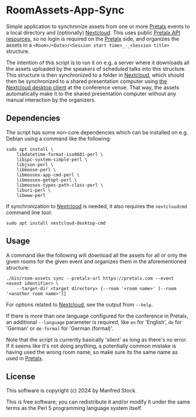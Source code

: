 # RoomAssets-App-Sync

Simple application to synchronize assets from one or more [Pretalx][pretalx]
events to a local directory and (optionally) [Nextcloud][nextcloud]. This uses
public [Pretalx API resources][pretalx-api], so no login is required on the
[Pretalx][pretalx] side, and organizes the assets in a `<Room>/<Date>/<Session
start time>_-_<Session title>` structure.

The intention of this script is to run it on e.g. a server where it downloads
all the assets uploaded by the speakers of scheduled talks into this structure.
This structure is then synchronized to a folder in [Nextcloud][nextcloud],
which should then be synchronized to a shared presentation computer using [the
Nextcloud desktop client][nextcloud-client] at the conference venue. That way,
the assets automatically make it to the shared presentation computer without
any manual interaction by the organizers.


## Dependencies

The script has some non-core dependencies which can be installed on e.g. Debian
using a command like the following:

```shell
sudo apt install \
    libdatetime-format-iso8601-perl \
    libipc-system-simple-perl \
    libjson-perl \
    libmoose-perl \
    libmoosex-app-cmd-perl \
    libmoosex-getopt-perl \
    libmoosex-types-path-class-perl \
    liburi-perl \
    libwww-perl
```

If synchronization to [Nextcloud][nextcloud] is needed, it also requires the
`nextcloudcmd` command line tool:

```shell
sudo apt install nextcloud-desktop-cmd
```

## Usage

A command like the following will download all the assets for all or only the
given rooms for the given event and organizes them in the aforementioned
structure:

```shell
./bin/room-assets sync --pretalx-url https://pretalx.com --event <event identifier> \
    --target-dir <target directory> {--room '<room name>' [--room '<another room name>']}
```

For options related to [Nextcloud][nextcloud], see the output from `--help`.

If there is more than one language configured for the conference in Pretalx, an
additional `--language` parameter is required, like `en` for 'English', `de`
for 'German' or `de-formal` for 'German (formal)'.

Note that the script is currently basically 'silent' as long as there's no
error. If it seems like it's not doing anything, a potentially common mistake
is having used the wrong room name, so make sure its the same name as used in
[Pretalx][pretalx].


## License

This software is copyright (c) 2024 by Manfred Stock.

This is free software; you can redistribute it and/or modify it under
the same terms as the Perl 5 programming language system itself.

[pretalx]: https://pretalx.com/
[pretalx-api]: https://docs.pretalx.org/api/fundamentals.html
[nextcloud]: https://nextcloud.com/
[nextcloud-client]: https://nextcloud.com/install/
